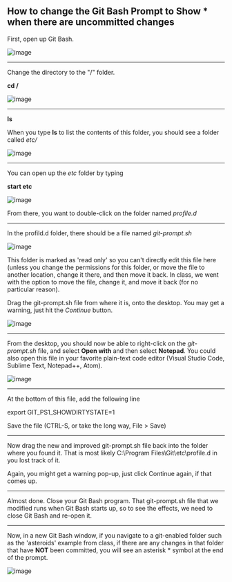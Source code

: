<H2> How to change the Git Bash Prompt to Show * when there are uncommitted changes</H2>

First, open up Git Bash.

![image](https://user-images.githubusercontent.com/12129459/131062622-e040a4ca-1b54-4063-aa46-682e58dcfa22.png)

<hr>

Change the directory to the "/" folder. 

**cd /**

![image](https://user-images.githubusercontent.com/12129459/131062716-624f6c61-8327-4521-bc5b-801616626048.png)

<hr>

**ls**

When you type **ls** to list the contents of this folder, you should see a folder called _etc/_   

![image](https://user-images.githubusercontent.com/12129459/131062899-350d25c0-55be-4138-9a32-1d3402edb502.png)

<hr>

You can open up the _etc_ folder by typing 

**start etc** 

![image](https://user-images.githubusercontent.com/12129459/131063201-bf787e38-194c-4e5b-abf8-73f99a628272.png)

From there, you want to double-click on the folder named _profile.d_

<hr>

In the profild.d folder, there should be a file named _git-prompt.sh_

![image](https://user-images.githubusercontent.com/12129459/131063529-e98612d6-8b7e-411e-84a4-86ad7b705d5f.png)

This folder is marked as 'read only' so you can't directly edit this file here (unless you change the permissions for this folder, or move the file to another location, change it there, and then move it back.  In class, we went with the option to move the file, change it, and move it back (for no particular reason).  

Drag the git-prompt.sh file from where it is, onto the desktop.  You may get a warning, just hit the _Continue_ button. 

![image](https://user-images.githubusercontent.com/12129459/131063850-3a89e8a4-a80f-4468-890b-d7758ba05dc5.png)

<hr>

From the desktop, you should now be able to right-click on the _git-prompt.sh_ file, and select **Open with** and then select **Notepad**.  You could also open this file in your favorite plain-text code editor (Visual Studio Code, Sublime Text, Notepad++, Atom).   

![image](https://user-images.githubusercontent.com/12129459/131064153-0ade20d3-ed0d-485f-8340-49607395ce9d.png)

<hr>

At the bottom of this file, add the following line 

export GIT_PS1_SHOWDIRTYSTATE=1

Save the file (CTRL-S, or take the long way, File > Save)  

<hr>

Now drag the new and improved git-prompt.sh file back into the folder where you found it.  That is most likely C:\Program Files\Git\etc\profile.d in you lost track of it.

Again, you might get a warning pop-up, just click Continue again, if that comes up.  

<hr>

Almost done.  Close your Git Bash program.  That git-prompt.sh file that we modified runs when Git Bash starts up, so to see the effects, we need to close Git Bash and re-open it. 

<hr>

Now, in a new Git Bash window, if you navigate to a git-enabled folder such as the 'asteroids' example from class, if there are any changes in that folder that have **NOT** been committed, you will see an asterisk * symbol at the end of the prompt.   

![image](https://user-images.githubusercontent.com/12129459/131064859-a0f3861e-85b2-4262-98f8-01b72af25b55.png)



